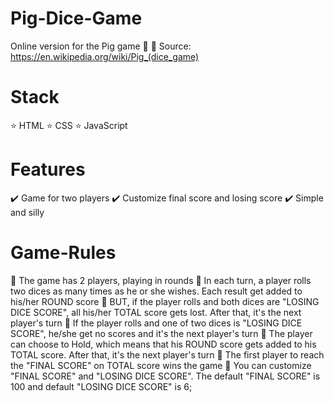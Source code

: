 # Pig-Dice-Game
Online version for the Pig game 🐷 🎲
Source: https://en.wikipedia.org/wiki/Pig_(dice_game)


# Stack

⭐ HTML
⭐ CSS
⭐ JavaScript

# Features

✔️ Game for two players
✔️ Customize final score and losing score
✔️ Simple and silly

# Game-Rules

🎲 The game has 2 players, playing in rounds
🎲 In each turn, a player rolls two dices as many times as he or she wishes. Each result get added to his/her ROUND score
🎲 BUT, if the player rolls and both dices are "LOSING DICE SCORE", all his/her TOTAL score gets lost. After that, it's the next player's turn
🎲 If the player rolls and one of two dices is "LOSING DICE SCORE", he/she get no scores and it's the next player's turn
🎲 The player can choose to Hold, which means that his ROUND score gets added to his TOTAL score. After that, it's the next player's turn
🎲 The first player to reach the "FINAL SCORE" on TOTAL score wins the game
🎲 You can customize "FINAL SCORE" and "LOSING DICE SCORE". The default "FINAL SCORE" is 100 and default "LOSING DICE SCORE" is 6;

